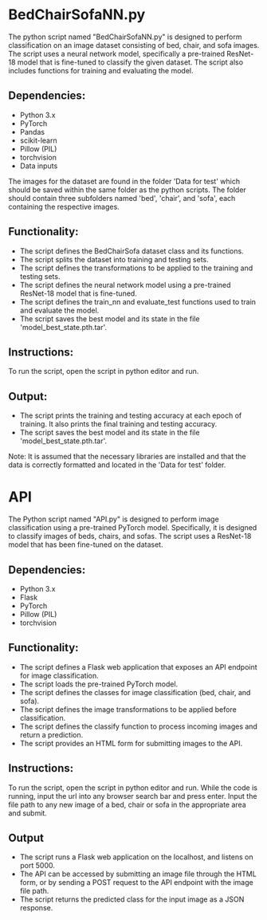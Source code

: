# BedChairSofaNN.py
The python script named "BedChairSofaNN.py" is designed to perform classification on an image dataset consisting of bed, chair, and sofa images. The script uses a neural network model, specifically a pre-trained ResNet-18 model that is fine-tuned to classify the given dataset. The script also includes functions for training and evaluating the model.

## Dependencies:

- Python 3.x
- PyTorch
- Pandas
- scikit-learn
- Pillow (PIL)
- torchvision
- Data inputs

The images for the dataset are found in the folder 'Data for test' which should be saved within the same folder as the python scripts. The folder should contain three subfolders named 'bed', 'chair', and 'sofa', each containing the respective images.

## Functionality:

- The script defines the BedChairSofa dataset class and its functions.
- The script splits the dataset into training and testing sets.
- The script defines the transformations to be applied to the training and testing sets.
- The script defines the neural network model using a pre-trained ResNet-18 model that is fine-tuned.
- The script defines the train_nn and evaluate_test functions used to train and evaluate the model.
- The script saves the best model and its state in the file 'model_best_state.pth.tar'.

## Instructions:

To run the script, open the script in python editor and run.

## Output:

- The script prints the training and testing accuracy at each epoch of training. It also prints the final training and testing accuracy.
- The script saves the best model and its state in the file 'model_best_state.pth.tar'.

Note: It is assumed that the necessary libraries are installed and that the data is correctly formatted and located in the 'Data for test' folder.

# API
The Python script named "API.py" is designed to perform image classification using a pre-trained PyTorch model. Specifically, it is designed to classify images of beds, chairs, and sofas. The script uses a ResNet-18 model that has been fine-tuned on the dataset.

## Dependencies:

- Python 3.x
- Flask
- PyTorch
- Pillow (PIL)
- torchvision

## Functionality:

- The script defines a Flask web application that exposes an API endpoint for image classification.
- The script loads the pre-trained PyTorch model.
- The script defines the classes for image classification (bed, chair, and sofa).
- The script defines the image transformations to be applied before classification.
- The script defines the classify function to process incoming images and return a prediction.
- The script provides an HTML form for submitting images to the API.

## Instructions:

To run the script, open the script in python editor and run.
While the code is running, input the url into any browser search bar and press enter. 
Input the file path to any new image of a bed, chair or sofa in the appropriate area and submit.


## Output

- The script runs a Flask web application on the localhost, and listens on port 5000.
- The API can be accessed by submitting an image file through the HTML form, or by sending a POST request to the API endpoint with the image file path.
- The script returns the predicted class for the input image as a JSON response.
